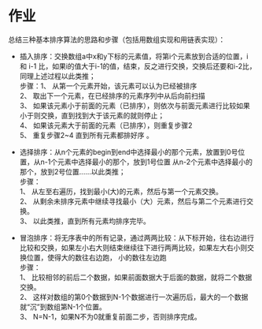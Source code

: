 # 作业
总结三种基本排序算法的思路和步骤（包括用数组实现和用链表实现）：  

- 插入排序：交换数组a中x和y下标的元素值，将第i个元素放到合适的位置，i 和 i-1 比，如果i的值大于i-1的值，结束，反之进行交换，交换后还要和i-2比，同理上述过程以此类推；   
步骤：1、 从第一个元素开始，该元素可以认为已经被排序  
2、 取出下一个元素，在已经排序的元素序列中从后向前扫描  
3、 如果该元素小于前面的元素（已排序），则依次与前面元素进行比较如果小于则交换，直到找到大于该元素的就则停止；  
4、 如果该元素大于前面的元素（已排序），则重复步骤2  
5、 重复步骤2~4 直到所有元素都排好序 。


- 选择排序：从n个元素的begin到end中选择最小的那个元素，放置到0号位置，从n-1个元素中选择最小的那个，放到1号位置
    从n-2个元素中选择最小的那个，放到2号位置......以此类推；  
步骤：  
1、 从左至右遍历，找到最小(大)的元素，然后与第一个元素交换。  
2、 从剩余未排序元素中继续寻找最小（大）元素，然后与第二个元素进行交换。  
3、 以此类推，直到所有元素均排序完毕。  

- 冒泡排序：将无序表中的所有记录，通过两两比较：从下标开始，往右边进行比较和交换，如果左小右大则结束继续往下进行两两比较，如果左大右小则交换位置，使得大的数往右边跑， 小的数往左边跑   
步骤：  
1、 比较相邻的前后二个数据，如果前面数据大于后面的数据，就将二个数据交换。  
2、 这样对数组的第0个数据到N-1个数据进行一次遍历后，最大的一个数据就“沉”到数组第N-1个位置。  
3、 N=N-1，如果N不为0就重复前面二步，否则排序完成。  